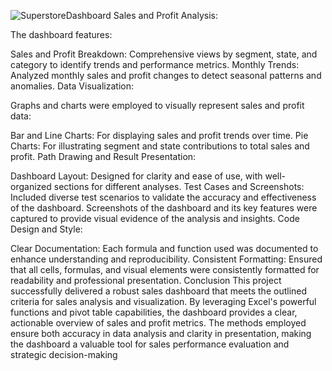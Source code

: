 ![SuperstoreDashboard](https://github.com/user-attachments/assets/bfeb2390-9b8f-490c-8225-a3d1c6d52af3)
Sales and Profit Analysis:

The dashboard features:

Sales and Profit Breakdown: Comprehensive views by segment, state, and category to identify trends and performance metrics.
Monthly Trends: Analyzed monthly sales and profit changes to detect seasonal patterns and anomalies.
Data Visualization:

Graphs and charts were employed to visually represent sales and profit data:

Bar and Line Charts: For displaying sales and profit trends over time.
Pie Charts: For illustrating segment and state contributions to total sales and profit.
Path Drawing and Result Presentation:

Dashboard Layout: Designed for clarity and ease of use, with well-organized sections for different analyses.
Test Cases and Screenshots: Included diverse test scenarios to validate the accuracy and effectiveness of the dashboard. Screenshots of the dashboard and its key features were captured to provide visual evidence of the analysis and insights.
Code Design and Style:

Clear Documentation: Each formula and function used was documented to enhance understanding and reproducibility.
Consistent Formatting: Ensured that all cells, formulas, and visual elements were consistently formatted for readability and professional presentation.
Conclusion
This project successfully delivered a robust sales dashboard that meets the outlined criteria for sales analysis and visualization. By leveraging Excel's powerful functions and pivot table capabilities, the dashboard provides a clear, actionable overview of sales and profit metrics. The methods employed ensure both accuracy in data analysis and clarity in presentation, making the dashboard a valuable tool for sales performance evaluation and strategic decision-making
